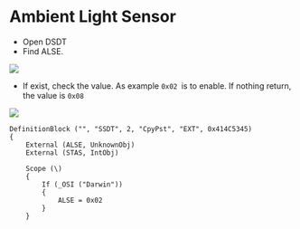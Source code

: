# Ambient Light Sensor

- Open DSDT
- Find ALSE.

![](file:///home/copypaste/Desktop/Screenshot_20230106_175531.png)

- If exist, check the value. As example `0x02 `is to enable. If nothing return, the value is `0x08`

![](file:///home/copypaste/Desktop/Screenshot_20230106_175444.png)

```asl
DefinitionBlock ("", "SSDT", 2, "CpyPst", "EXT", 0x414C5345)
{
    External (ALSE, UnknownObj)
    External (STAS, IntObj)

    Scope (\)
    {
        If (_OSI ("Darwin"))
        {
            ALSE = 0x02
        }
    }
